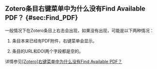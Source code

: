 ## Zotero条目右键菜单中为什么没有Find Available PDF？ {#sec:Find_PDF}

一般情况下在Zotero条目上右击会出现，如果没有出现，可能是以下两种情况：

1.  条目本来已经有PDF附件，右键菜单会显示。

2.  条目的URL和DOI两个字段都是空的。

详情参见[\[Zotero\]右键菜单中为什么没有Find Available PDF？](https://zhuanlan.zhihu.com/p/348697024)


